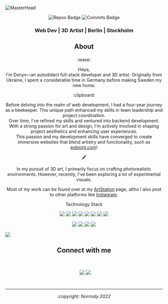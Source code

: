 ![MasterHead](https://user-images.githubusercontent.com/40768391/163394177-faaf1e25-07bc-4b97-8549-a87d5472b4a8.png)
<div align="center">

![Repos Badge](https://badges.pufler.dev/repos/Normaly0) ![Commits Badge](https://badges.pufler.dev/commits/monthly/Normaly0)
</div>
<h3 align="center">Web Dev | 3D Artist | Berlin | Stockholm</h3>

## <p align="center">About<p>
<p align="center">:wave:</p>
<p align="center">
  Heya,
  <br>
  I'm Denys—an autodidact full-stack developer and 3D artist. Originally from Ukraine, I spent a considerable time in Germany before making Sweden my new home.
</p>
<p align="center">:clipboard:</p>
<p align="center">
  Before delving into the realm of web development, I had a four-year journey as a beekeeper. This unique path enhanced my skills in team leadership and project coordination.
  <br>
  Over time, I've refined my skills and ventured into backend development. With a strong passion for art and design, I'm actively involved in shaping project aesthetics and enhancing user experiences.
  <br>
  This passion and my development skills have converged to create immersive websites that blend artistry and functionality, such as <a href="https://eobiont.com" target="_blank">eobiont.com</a>!
</p>
<p align="center">🖋️</p>
<p align="center">
  In my pursuit of 3D art, I primarily focus on crafting photorealistic environments. However, recently, I've been exploring a lot of experimental visuals.
</p>
<p align="center">
Most of my work can be found over at my <a href="https://www.artstation.com/normaly" target="_blank">ArtStation</a> page, altho I also post to other platforms like <a href="https://www.instagram.com/normaly3d/" target="_blank">Instagram</a>.
<p align="center">Technology Stack</p>
<div align="center">
  
<img src="https://img.shields.io/badge/HTML5-E34F26?style=for-the-badge&logo=html5&logoColor=white"> <img src="https://img.shields.io/badge/Sass-CC6699?style=for-the-badge&logo=sass&logoColor=white"> <img src="https://img.shields.io/badge/php-%23777BB4.svg?style=for-the-badge&logo=php&logoColor=white"> <img src="https://img.shields.io/badge/JavaScript-323330?style=for-the-badge&logo=javascript&logoColor=F7DF1E"> <img src="https://img.shields.io/badge/React-20232A?style=for-the-badge&logo=react&logoColor=61DAFB"> <img src="https://img.shields.io/badge/Redux-593D88?style=for-the-badge&logo=redux&logoColor=white"> <img src="https://img.shields.io/badge/Node.js-339933?style=for-the-badge&logo=nodedotjs&logoColor=white"> <img src="https://img.shields.io/badge/ThreeJs-black?style=for-the-badge&logo=three.js&logoColor=white">
  
<img src="https://img.shields.io/badge/blender-%23F5792A.svg?style=for-the-badge&logo=blender&logoColor=white"/> <img src="https://img.shields.io/badge/Adobe%20Photoshop-31A8FF?style=for-the-badge&logo=Adobe%20Photoshop&logoColor=black"/> <img src="https://img.shields.io/badge/Adobe%20after%20affects-CF96FD?style=for-the-badge&logo=Adobe%20after%20effects&logoColor=393665"/> <img src="https://img.shields.io/badge/Visual_Studio_Code-0078D4?style=for-the-badge&logo=visual%20studio%20code&logoColor=white"/>
  
</div>

<img src="https://activity-graph.herokuapp.com/graph?username=Normaly0&theme=dracula"> </img>
<div align="center">

<!-- [![Top Langs](https://github-readme-stats.vercel.app/api/top-langs/?username=Normaly0&layout=compact&theme=dracula)](https://github.com/anuraghazra/github-readme-stats) -->

</div>

<h2 align="center">Connect with me</h2>
<br>
<p align="center">
<a href="https://www.linkedin.com/in/denys-voznyak-a54983230/" target="_blank"><img align="center" src="https://img.shields.io/badge/LinkedIn-0077B5?style=for-the-badge&logo=linkedin&logoColor=white" alt=""/></a>
<a href="https://codepen.io/Normaly0" target="_blank"><img align="center" src="https://img.shields.io/badge/Codepen-000000?style=for-the-badge&logo=codepen&logoColor=white" alt=""/></a>
<a href="mailto:den.voznyak@gmail.com"><img align="center" src="https://img.shields.io/badge/Gmail-D14836?style=for-the-badge&logo=gmail&logoColor=white"/></a>
<a href="https://www.artstation.com/normaly" target="_blank"><img align="center" src="https://img.shields.io/badge/ArtStation-404040?style=for-the-badge&logo=ArtStation&logoColor=white"/></a>
</p>
<br>

----

<div align="center">
<i>:copyright: Normaly 2022</i>
<br>
</div>
